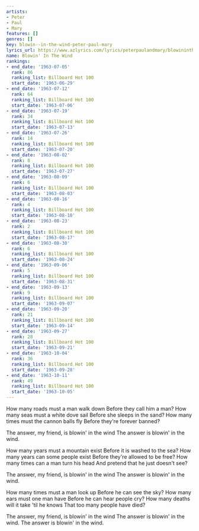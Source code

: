 ```yaml
---
artists:
- Peter
- Paul
- Mary
features: []
genres: []
key: blowin--in-the-wind-peter-paul-mary
lyrics_url: https://www.azlyrics.com/lyrics/peterpaulandmary/blowininthewind.html
name: Blowin' In The Wind
rankings:
- end_date: '1963-07-05'
  rank: 86
  ranking_list: Billboard Hot 100
  start_date: '1963-06-29'
- end_date: '1963-07-12'
  rank: 64
  ranking_list: Billboard Hot 100
  start_date: '1963-07-06'
- end_date: '1963-07-19'
  rank: 34
  ranking_list: Billboard Hot 100
  start_date: '1963-07-13'
- end_date: '1963-07-26'
  rank: 14
  ranking_list: Billboard Hot 100
  start_date: '1963-07-20'
- end_date: '1963-08-02'
  rank: 8
  ranking_list: Billboard Hot 100
  start_date: '1963-07-27'
- end_date: '1963-08-09'
  rank: 6
  ranking_list: Billboard Hot 100
  start_date: '1963-08-03'
- end_date: '1963-08-16'
  rank: 4
  ranking_list: Billboard Hot 100
  start_date: '1963-08-10'
- end_date: '1963-08-23'
  rank: 2
  ranking_list: Billboard Hot 100
  start_date: '1963-08-17'
- end_date: '1963-08-30'
  rank: 6
  ranking_list: Billboard Hot 100
  start_date: '1963-08-24'
- end_date: '1963-09-06'
  rank: 5
  ranking_list: Billboard Hot 100
  start_date: '1963-08-31'
- end_date: '1963-09-13'
  rank: 9
  ranking_list: Billboard Hot 100
  start_date: '1963-09-07'
- end_date: '1963-09-20'
  rank: 21
  ranking_list: Billboard Hot 100
  start_date: '1963-09-14'
- end_date: '1963-09-27'
  rank: 28
  ranking_list: Billboard Hot 100
  start_date: '1963-09-21'
- end_date: '1963-10-04'
  rank: 36
  ranking_list: Billboard Hot 100
  start_date: '1963-09-28'
- end_date: '1963-10-11'
  rank: 49
  ranking_list: Billboard Hot 100
  start_date: '1963-10-05'
---
```


How many roads must a man walk down
Before they call him a man?
How many seas must a white dove sail
Before she sleeps in the sand?
How many times must the cannon balls fly
Before they're forever banned?

The answer, my friend, is blowin' in the wind
The answer is blowin' in the wind.

How many years must a mountain exist
Before it is washed to the sea?
How many years can some people exist
Before they're allowed to be free?
How many times can a man turn his head
And pretend that he just doesn't see?

The answer, my friend, is blowin' in the wind
The answer is blowin' in the wind.

How many times must a man look up
Before he can see the sky?
How many ears must one man have
Before he can hear people cry?
How many deaths will it take 'til he knows
That too many people have died?

The answer, my friend, is blowin' in the wind
The answer is blowin' in the wind.
The answer is blowin' in the wind.



